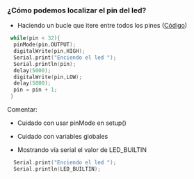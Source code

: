 ### ¿Cómo podemos localizar el pin del led?

* Haciendo un bucle que itere entre todos los pines ([Código](https://github.com/javacasm/CursoIOTCo/blob/main/codigo/3.2.1.BuscandoLED_BUILTIN/3.2.1.BuscandoLED_BUILTIN.ino))

```C++
 while(pin < 32){
  pinMode(pin,OUTPUT);
  digitalWrite(pin,HIGH);
  Serial.print("Enciendo el led ");
  Serial.println(pin);
  delay(5000);
  digitalWrite(pin,LOW);
  delay(5000);
  pin = pin + 1;
 }
```
  Comentar: 
  * Cuidado con usar pinMode en setup()
  * Cuidado con variables globales

* Mostrando vía serial el valor de LED_BUILTIN
```C++
  Serial.print("Enciendo el led ");
  Serial.println(LED_BUILTIN);
```

